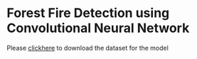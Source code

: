 # Forest Fire Detection using Convolutional Neural Network

Please [clickhere](https://drive.google.com/drive/folders/1hdUeh5cxmTlT01icNekO5UxhLRzlMrHJ?usp=share_link) to download the dataset for the model 
